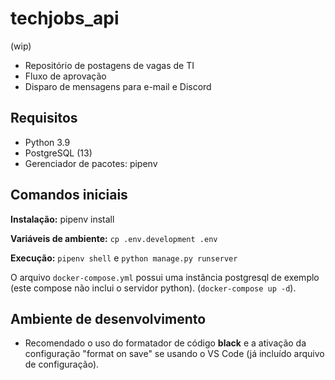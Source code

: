 # techjobs_api

(wip)

  - Repositório de postagens de vagas de TI
  - Fluxo de aprovação
  - Disparo de mensagens para e-mail e Discord

## Requisitos

  - Python 3.9
  - PostgreSQL (13)
  - Gerenciador de pacotes: pipenv

## Comandos iniciais

**Instalação:** pipenv install

**Variáveis de ambiente:** `cp .env.development .env`

**Execução:** `pipenv shell` e `python manage.py runserver`


O arquivo `docker-compose.yml` possui uma instância postgresql de exemplo (este compose não inclui o servidor python). (`docker-compose up -d`).

## Ambiente de desenvolvimento

  - Recomendado o uso do formatador de código **black** e a ativação da configuração "format on save" se usando o VS Code (já incluído arquivo de configuração).